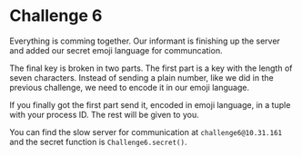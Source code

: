 # Challenge 6

Everything is comming together. Our informant is finishing up the server and added
our secret emoji language for communcation. 

The final key is broken in two parts. The first part is a key with the length of seven
characters. Instead of sending a plain number, like we did in the previous challenge,
we need to encode it in our emoji language.

If you finally got the first part send it, encoded in emoji language, in a tuple
with your process ID. The rest will be given to you.

You can find the slow server for communication at `challenge6@10.31.161` and the
secret function is `Challenge6.secret()`.
